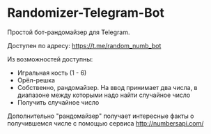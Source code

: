# Randomizer-Telegram-Bot
Простой бот-рандомайзер для Telegram.

Доступен по адресу: https://t.me/random_numb_bot

Из возможностей доступны:
* Игральная кость (1 - 6)
* Орёл-решка
* Собственно, рандомайзер. На ввод принимает два числа, в диапазоне между
которыми надо найти случайное число
* Получить случайное число

Дополнительно "рандомайзер" получает интересные факты о получившемся числе
с помощью сервиса http://numbersapi.com/
